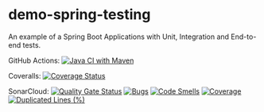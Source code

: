 # demo-spring-testing

An example of a Spring Boot Applications with Unit, Integration and End-to-end tests.

GitHub Actions: [![Java CI with Maven](https://github.com/LorenzoBettini/demo-spring-testing/actions/workflows/maven.yml/badge.svg)](https://github.com/LorenzoBettini/demo-spring-testing/actions/workflows/maven.yml)

Coveralls: [![Coverage Status](https://coveralls.io/repos/github/LorenzoBettini/demo-spring-testing/badge.svg?branch=master)](https://coveralls.io/github/LorenzoBettini/demo-spring-testing?branch=master)

SonarCloud: [![Quality Gate Status](https://sonarcloud.io/api/project_badges/measure?project=com.examples%3Ademo-spring-testing&metric=alert_status)](https://sonarcloud.io/dashboard?id=com.examples%3Ademo-spring-testing) [![Bugs](https://sonarcloud.io/api/project_badges/measure?project=com.examples%3Ademo-spring-testing&metric=bugs)](https://sonarcloud.io/dashboard?id=com.examples%3Ademo-spring-testing) [![Code Smells](https://sonarcloud.io/api/project_badges/measure?project=com.examples%3Ademo-spring-testing&metric=code_smells)](https://sonarcloud.io/dashboard?id=com.examples%3Ademo-spring-testing) [![Coverage](https://sonarcloud.io/api/project_badges/measure?project=com.examples%3Ademo-spring-testing&metric=coverage)](https://sonarcloud.io/dashboard?id=com.examples%3Ademo-spring-testing) [![Duplicated Lines (%)](https://sonarcloud.io/api/project_badges/measure?project=com.examples%3Ademo-spring-testing&metric=duplicated_lines_density)](https://sonarcloud.io/dashboard?id=com.examples%3Ademo-spring-testing) 
